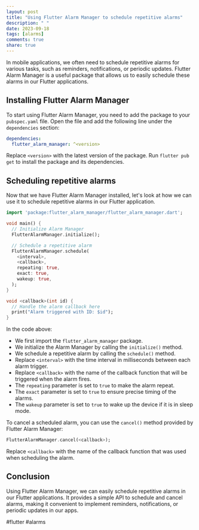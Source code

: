 ```yaml
---
layout: post
title: "Using Flutter Alarm Manager to schedule repetitive alarms"
description: " "
date: 2023-09-18
tags: [alarms]
comments: true
share: true
---
```


In mobile applications, we often need to schedule repetitive alarms for various tasks, such as reminders, notifications, or periodic updates. Flutter Alarm Manager is a useful package that allows us to easily schedule these alarms in our Flutter applications.

## Installing Flutter Alarm Manager

To start using Flutter Alarm Manager, you need to add the package to your `pubspec.yaml` file. Open the file and add the following line under the `dependencies` section:

```yaml
dependencies:
  flutter_alarm_manager: ^<version>
```

Replace `<version>` with the latest version of the package. Run `flutter pub get` to install the package and its dependencies.

## Scheduling repetitive alarms

Now that we have Flutter Alarm Manager installed, let's look at how we can use it to schedule repetitive alarms in our Flutter application.

```dart
import 'package:flutter_alarm_manager/flutter_alarm_manager.dart';

void main() {
  // Initialize Alarm Manager
  FlutterAlarmManager.initialize();

  // Schedule a repetitive alarm
  FlutterAlarmManager.schedule(
    <interval>,
    <callback>,
    repeating: true,
    exact: true,
    wakeup: true,
  );
}

void <callback>(int id) {
  // Handle the alarm callback here
  print("Alarm triggered with ID: $id");
}
```

In the code above:
- We first import the `flutter_alarm_manager` package.
- We initialize the Alarm Manager by calling the `initialize()` method.
- We schedule a repetitive alarm by calling the `schedule()` method.
- Replace `<interval>` with the time interval in milliseconds between each alarm trigger.
- Replace `<callback>` with the name of the callback function that will be triggered when the alarm fires.
- The `repeating` parameter is set to `true` to make the alarm repeat.
- The `exact` parameter is set to `true` to ensure precise timing of the alarms.
- The `wakeup` parameter is set to `true` to wake up the device if it is in sleep mode.

To cancel a scheduled alarm, you can use the `cancel()` method provided by Flutter Alarm Manager:

```dart
FlutterAlarmManager.cancel(<callback>);
```

Replace `<callback>` with the name of the callback function that was used when scheduling the alarm.

## Conclusion

Using Flutter Alarm Manager, we can easily schedule repetitive alarms in our Flutter applications. It provides a simple API to schedule and cancel alarms, making it convenient to implement reminders, notifications, or periodic updates in our apps.

#flutter #alarms
